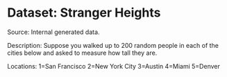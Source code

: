 # Dataset: Stranger Heights

Source: Internal generated data.

Description: Suppose you walked up to 200 random people in each of the cities below and asked to measure how tall they are.

Locations:
1=San Francisco
2=New York City
3=Austin
4=Miami
5=Denver
